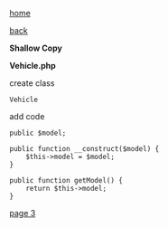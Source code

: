 [home](./page01.md)

[back](./page01.md)

**Shallow Copy**

**Vehicle.php**

create class
```
Vehicle
```

add code
```
public $model;

public function __construct($model) {
    $this->model = $model;
}

public function getModel() {
    return $this->model;
}
```


[page 3](./page03.md)

